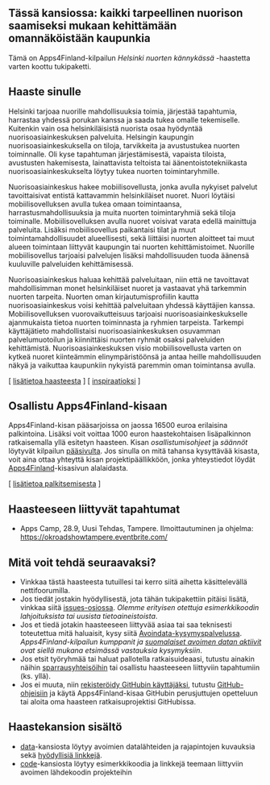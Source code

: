 ## Tässä kansiossa: kaikki tarpeellinen nuorison saamiseksi mukaan kehittämään omannäköistään kaupunkia

Tämä on Apps4Finland-kilpailun _Helsinki nuorten kännykässä_ -haastetta varten koottu tukipaketti. 

## Haaste sinulle

Helsinki tarjoaa nuorille mahdollisuuksia toimia, järjestää
tapahtumia, harrastaa yhdessä porukan kanssa ja saada tukea omalle
tekemiselle. Kuitenkin vain osa helsinkiläisistä nuorista osaa
hyödyntää nuorisoasiainkeskuksen palveluita. Helsingin kaupungin
nuorisoasiainkeskuksella on tiloja, tarvikkeita ja avustustukea nuorten
toiminnalle. Oli kyse tapahtuman järjestämisestä, vapaista tiloista,
avustusten hakemisesta, lainattavista teltoista tai
äänentoistotekniikasta nuorisoasiainkeskukselta löytyy tukea nuorten
toimintaryhmille.

Nuorisoasiainkeskus hakee mobiilisovellusta, jonka avulla nykyiset
palvelut tavoittaisivat entistä kattavammin helsinkiläiset nuoret.
Nuori löytäisi mobiilisovelluksen avulla tukea omaan toimintaansa,
harrastusmahdollisuuksia ja muita nuorten toimintaryhmiä sekä tiloja
toiminalle. Mobiilisovelluksen avulla nuoret voisivat varata edellä
mainittuja palveluita. Lisäksi mobiilisovellus paikantaisi tilat ja
muut toimintamahdollisuudet alueellisesti, sekä liittäisi nuorten
aloitteet tai muut alueen toimintaan liittyvät kaupungin tai nuorten
kehittämistoimet. Nuorille mobiilisovellus tarjoaisi palvelujen lisäksi
mahdollisuuden tuoda äänensä kuuluville palveluiden kehittämisessä.

Nuorisoasiainkeskus haluaa kehittää palveluitaan, niin että ne
tavoittavat mahdollisimman monet helsinkiläiset nuoret ja vastaavat yhä
tarkemmin nuorten tarpeita. Nuorten oman kirjautumisprofiilin kautta
nuorisoasiainkeskus voisi kehittää palveluitaan yhdessä käyttäjien
kanssa. Mobiilisovelluksen vuorovaikutteisuus tarjoaisi
nuorisoasiainkeskukselle ajanmukaista tietoa nuorten toiminnasta ja
ryhmien tarpeista. Tarkempi käyttäjätieto mahdollistaisi
nuorisoasiainkeskuksen osuvamman palvelumuotoilun ja kiinnittäisi
nuorten ryhmät osaksi palveluiden kehittämistä. Nuorisoasiainkeskuksen
visio mobiilisovellusta varten on kytkeä nuoret kiinteämmin
elinympäristöönsä ja antaa heille mahdollisuuden näkyä ja vaikuttaa
kaupunkiin nykyistä paremmin oman toimintansa avulla.

[ [lisätietoa haasteesta](taustatietoa.md) ] [ [inspiraatioksi](inspiraatioksi.md) ]

## Osallistu Apps4Finland-kisaan

Apps4Finland-kisan pääsarjoissa on jaossa 16500 euroa erilaisina palkintoina.
Lisäksi voit voittaa 1000 euron haastekohtaisen lisäpalkinnon ratkaisemalla yllä esitetyn haasteen.
Kisan _osallistumisohjeet_ ja _säännöt_ löytyvät kilpailun [pääsivulta](http://apps4finland.fi). Jos sinulla on mitä tahansa kysyttävää
kisasta, voit aina ottaa yhteyttä kisan projektipäällikköön, jonka yhteystiedot löydät
[Apps4Finland](http://apps4finland.fi)-kisasivun alalaidasta.

[ [lisätietoa palkitsemisesta](palkitsemisesta.md) ]

## Haasteeseen liittyvät tapahtumat

* Apps Camp, 28.9, Uusi Tehdas, Tampere. Ilmoittautuminen ja ohjelma: https://okroadshowtampere.eventbrite.com/

## Mitä voit tehdä seuraavaksi?

- Vinkkaa tästä haasteesta tutuillesi tai kerro siitä aihetta käsittelevällä nettifoorumilla.
- Jos tiedät jostakin hyödyllisestä, jota tähän tukipakettiin pitäisi lisätä, vinkkaa siitä [issues-osiossa](https://github.com/apps4finland/haaste-nuorisoasiankeskus/issues?state=open). _Olemme erityisen otettuja esimerkkikoodin lahjoituksista tai uusista tietoaineistoista_.
- Jos et tiedä jotakin haasteeseen liittyvää asiaa tai saa teknisesti toteutettua mitä haluaisit, kysy siitä [Avoindata-kysymyspalvelussa](http://avoindata.net/). _Apps4Finland-kilpailun kumppanit ja [suomalaiset avoimen datan aktiivit](https://www.facebook.com/groups/fi.okfn/) ovat siellä mukana etsimässä vastauksia kysymyksiin_.
- Jos etsit työryhmää tai haluat pallotella ratkaisuideaasi, tutustu ainakin näihin [sparrausyhteisöihin](https://github.com/apps4finland/haaste-nuorisoasiankeskus/blob/master/data/linkkeja.md) tai osallistu haasteeseen liittyviin tapahtumiin (ks. yllä).
- Jos ei muuta, niin [rekisteröidy GitHubin käyttäjäksi](https://github.com/signup), tutustu [GitHub-ohjeisiin](http://sixrevisions.com/resources/git-tutorials-beginners/) ja käytä Apps4Finland-kisaa GitHubin perusjuttujen opetteluun
tai aloita oma haasteen ratkaisuprojektisi GitHubissa.

## Haastekansion sisältö
- [data](https://github.com/apps4finland/haaste-nuorisoasiankeskus/tree/master/data)-kansiosta löytyy avoimien datalähteiden ja rajapintojen kuvauksia sekä [hyödyllisiä linkkejä](https://github.com/apps4finland/haaste-nuorisoasiankeskus/blob/master/data/linkkeja.md).
- [code](https://github.com/apps4finland/haaste-nuorisoasiankeskus/tree/master/code)-kansiosta löytyy esimerkkikoodia ja linkkejä teemaan liittyviin avoimen lähdekoodin projekteihin

